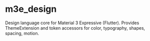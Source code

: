 # m3e_design

Design language core for Material 3 Expressive (Flutter).
Provides ThemeExtension and token accessors for color, typography, shapes, spacing, motion.
